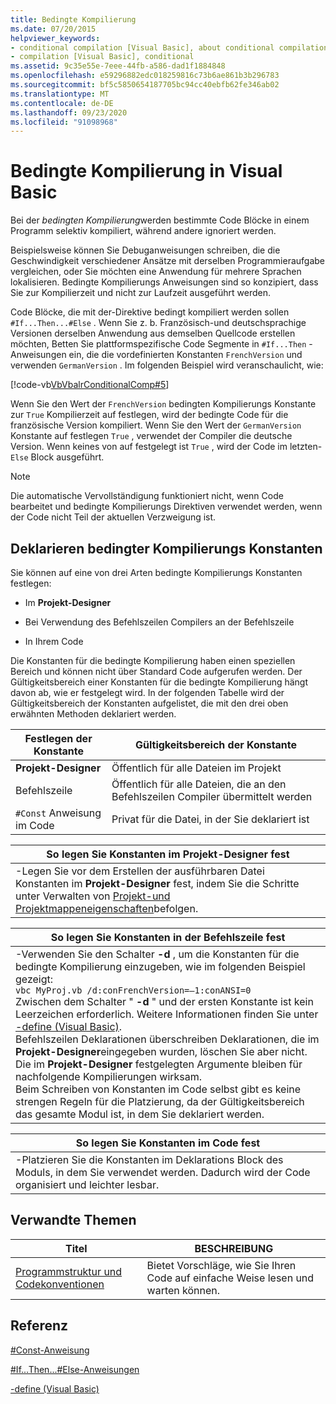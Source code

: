 ```yaml
---
title: Bedingte Kompilierung
ms.date: 07/20/2015
helpviewer_keywords:
- conditional compilation [Visual Basic], about conditional compilation
- compilation [Visual Basic], conditional
ms.assetid: 9c35e55e-7eee-44fb-a586-dad1f1884848
ms.openlocfilehash: e59296882edc018259816c73b6ae861b3b296783
ms.sourcegitcommit: bf5c5850654187705bc94cc40ebfb62fe346ab02
ms.translationtype: MT
ms.contentlocale: de-DE
ms.lasthandoff: 09/23/2020
ms.locfileid: "91098968"
---
```

# <a name="conditional-compilation-in-visual-basic"></a>Bedingte Kompilierung in Visual Basic

Bei der *bedingten Kompilierung*werden bestimmte Code Blöcke in einem Programm selektiv kompiliert, während andere ignoriert werden.  
  
 Beispielsweise können Sie Debuganweisungen schreiben, die die Geschwindigkeit verschiedener Ansätze mit derselben Programmieraufgabe vergleichen, oder Sie möchten eine Anwendung für mehrere Sprachen lokalisieren. Bedingte Kompilierungs Anweisungen sind so konzipiert, dass Sie zur Kompilierzeit und nicht zur Laufzeit ausgeführt werden.  
  
 Code Blöcke, die mit der-Direktive bedingt kompiliert werden sollen `#If...Then...#Else` . Wenn Sie z. b. Französisch-und deutschsprachige Versionen derselben Anwendung aus demselben Quellcode erstellen möchten, Betten Sie plattformspezifische Code Segmente in `#If...Then` -Anweisungen ein, die die vordefinierten Konstanten `FrenchVersion` und verwenden `GermanVersion` . Im folgenden Beispiel wird veranschaulicht, wie:  
  
 [!code-vb[VbVbalrConditionalComp#5](~/samples/snippets/visualbasic/VS_Snippets_VBCSharp/VbVbalrConditionalComp/VB/Class1.vb#5)]  
  
 Wenn Sie den Wert der `FrenchVersion` bedingten Kompilierungs Konstante zur `True` Kompilierzeit auf festlegen, wird der bedingte Code für die französische Version kompiliert. Wenn Sie den Wert der `GermanVersion` Konstante auf festlegen `True` , verwendet der Compiler die deutsche Version. Wenn keines von auf festgelegt ist `True` , wird der Code im letzten- `Else` Block ausgeführt.  
  
> [!NOTE]
> Die automatische Vervollständigung funktioniert nicht, wenn Code bearbeitet und bedingte Kompilierungs Direktiven verwendet werden, wenn der Code nicht Teil der aktuellen Verzweigung ist.  
  
## <a name="declaring-conditional-compilation-constants"></a>Deklarieren bedingter Kompilierungs Konstanten  

 Sie können auf eine von drei Arten bedingte Kompilierungs Konstanten festlegen:  
  
- Im **Projekt-Designer**  
  
- Bei Verwendung des Befehlszeilen Compilers an der Befehlszeile  
  
- In Ihrem Code  
  
 Die Konstanten für die bedingte Kompilierung haben einen speziellen Bereich und können nicht über Standard Code aufgerufen werden. Der Gültigkeitsbereich einer Konstanten für die bedingte Kompilierung hängt davon ab, wie er festgelegt wird. In der folgenden Tabelle wird der Gültigkeitsbereich der Konstanten aufgelistet, die mit den drei oben erwähnten Methoden deklariert werden.  
  
|Festlegen der Konstante|Gültigkeitsbereich der Konstante|  
|---|---|  
|**Projekt-Designer**|Öffentlich für alle Dateien im Projekt|  
|Befehlszeile|Öffentlich für alle Dateien, die an den Befehlszeilen Compiler übermittelt werden|  
|`#Const` Anweisung im Code|Privat für die Datei, in der Sie deklariert ist|  
  
|So legen Sie Konstanten im Projekt-Designer fest|  
|---|  
|-Legen Sie vor dem Erstellen der ausführbaren Datei Konstanten im **Projekt-Designer** fest, indem Sie die Schritte unter Verwalten von [Projekt-und Projektmappeneigenschaften](/visualstudio/ide/managing-project-and-solution-properties)befolgen.|  
  
|So legen Sie Konstanten in der Befehlszeile fest|  
|---|  
|-Verwenden Sie den Schalter **-d** , um die Konstanten für die bedingte Kompilierung einzugeben, wie im folgenden Beispiel gezeigt:<br />     `vbc MyProj.vb /d:conFrenchVersion=–1:conANSI=0`<br />     Zwischen dem Schalter " **-d** " und der ersten Konstante ist kein Leerzeichen erforderlich. Weitere Informationen finden Sie unter [-define (Visual Basic)](../../reference/command-line-compiler/define.md).<br />     Befehlszeilen Deklarationen überschreiben Deklarationen, die im **Projekt-Designer**eingegeben wurden, löschen Sie aber nicht. Die im **Projekt-Designer** festgelegten Argumente bleiben für nachfolgende Kompilierungen wirksam.<br />     Beim Schreiben von Konstanten im Code selbst gibt es keine strengen Regeln für die Platzierung, da der Gültigkeitsbereich das gesamte Modul ist, in dem Sie deklariert werden.|  
  
|So legen Sie Konstanten im Code fest|  
|---|  
|-Platzieren Sie die Konstanten im Deklarations Block des Moduls, in dem Sie verwendet werden. Dadurch wird der Code organisiert und leichter lesbar.|  
  
## <a name="related-topics"></a>Verwandte Themen  
  
|Titel|BESCHREIBUNG|  
|---|---|  
|[Programmstruktur und Codekonventionen](program-structure-and-code-conventions.md)|Bietet Vorschläge, wie Sie Ihren Code auf einfache Weise lesen und warten können.|  
  
## <a name="reference"></a>Referenz  

 [#Const-Anweisung](../../language-reference/directives/const-directive.md)  
  
 [#If...Then...#Else-Anweisungen](../../language-reference/directives/if-then-else-directives.md)  
  
 [-define (Visual Basic)](../../reference/command-line-compiler/define.md)
